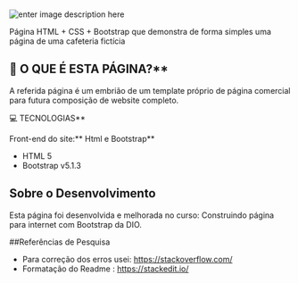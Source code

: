 ### 

![enter image description here](https://perfectdailygrind.com/pt/wp-content/uploads/sites/5/2021/11/WhatsApp-Image-2021-11-03-at-15.46.47-3-edited.jpeg)

Página HTML + CSS + Bootstrap que demonstra de forma simples uma página de uma cafeteria fictícia

## 📝  O QUE É ESTA PÁGINA?**

A referida página é um embrião de um template próprio de página comercial para futura composição de website completo.


💻  TECNOLOGIAS**

Front-end do site:**  Html e Bootstrap**

- HTML 5
- Bootstrap  v5.1.3



## Sobre o Desenvolvimento

Esta página foi desenvolvida e melhorada no curso: Construindo página para internet com Bootstrap da DIO.



##Referências de Pesquisa

 - Para correção dos erros usei:  https://stackoverflow.com/
 - Formatação do Readme : https://stackedit.io/






